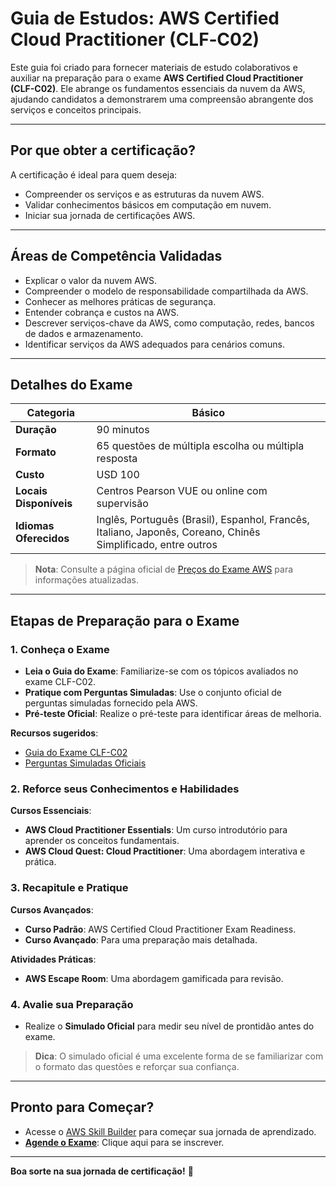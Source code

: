 # Guia de Estudos: AWS Certified Cloud Practitioner (CLF‐C02)

Este guia foi criado para fornecer materiais de estudo colaborativos e auxiliar na preparação para o exame **AWS Certified Cloud Practitioner (CLF-C02)**. Ele abrange os fundamentos essenciais da nuvem da AWS, ajudando candidatos a demonstrarem uma compreensão abrangente dos serviços e conceitos principais.

---

## Por que obter a certificação?

A certificação é ideal para quem deseja:

- Compreender os serviços e as estruturas da nuvem AWS.
- Validar conhecimentos básicos em computação em nuvem.
- Iniciar sua jornada de certificações AWS.

---

## Áreas de Competência Validadas

- Explicar o valor da nuvem AWS.
- Compreender o modelo de responsabilidade compartilhada da AWS.
- Conhecer as melhores práticas de segurança.
- Entender cobrança e custos na AWS.
- Descrever serviços-chave da AWS, como computação, redes, bancos de dados e armazenamento.
- Identificar serviços da AWS adequados para cenários comuns.

---

## Detalhes do Exame

| **Categoria**       | Básico |
|----------------------|--------|
| **Duração**          | 90 minutos |
| **Formato**          | 65 questões de múltipla escolha ou múltipla resposta |
| **Custo**            | USD 100 |
| **Locais Disponíveis** | Centros Pearson VUE ou online com supervisão |
| **Idiomas Oferecidos** | Inglês, Português (Brasil), Espanhol, Francês, Italiano, Japonês, Coreano, Chinês Simplificado, entre outros |

> **Nota**: Consulte a página oficial de [Preços do Exame AWS](https://aws.amazon.com/certification/) para informações atualizadas.

---

## Etapas de Preparação para o Exame

### 1. Conheça o Exame
- **Leia o Guia do Exame**: Familiarize-se com os tópicos avaliados no exame CLF-C02.
- **Pratique com Perguntas Simuladas**: Use o conjunto oficial de perguntas simuladas fornecido pela AWS.
- **Pré-teste Oficial**: Realize o pré-teste para identificar áreas de melhoria.

**Recursos sugeridos**:
- [Guia do Exame CLF-C02](https://aws.amazon.com/certification/)
- [Perguntas Simuladas Oficiais](https://aws.amazon.com/certification/)

### 2. Reforce seus Conhecimentos e Habilidades
**Cursos Essenciais**:
- **AWS Cloud Practitioner Essentials**: Um curso introdutório para aprender os conceitos fundamentais.
- **AWS Cloud Quest: Cloud Practitioner**: Uma abordagem interativa e prática.

### 3. Recapitule e Pratique
**Cursos Avançados**:
- **Curso Padrão**: AWS Certified Cloud Practitioner Exam Readiness.
- **Curso Avançado**: Para uma preparação mais detalhada.

**Atividades Práticas**:
- **AWS Escape Room**: Uma abordagem gamificada para revisão.

### 4. Avalie sua Preparação
- Realize o **Simulado Oficial** para medir seu nível de prontidão antes do exame.

> **Dica**: O simulado oficial é uma excelente forma de se familiarizar com o formato das questões e reforçar sua confiança.

---

## Pronto para Começar?

- Acesse o [AWS Skill Builder](https://aws.amazon.com/training/) para começar sua jornada de aprendizado.
- **[Agende o Exame](https://aws.amazon.com/certification/)**: Clique aqui para se inscrever.

---

**Boa sorte na sua jornada de certificação!** 🚀
